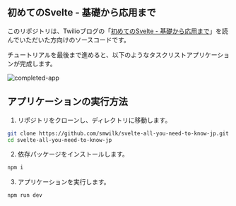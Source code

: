 ## 初めてのSvelte - 基礎から応用まで

このリポジトリは、Twilioブログの「[初めてのSvelte - 基礎から応用まで](https://www.twilio.com/blog/all-you-need-to-know-svelte-jp)」を読んでいただいた方向けのソースコードです。

チュートリアルを最後まで進めると、以下のようなタスクリストアプリケーションが完成します。

![completed-app](https://user-images.githubusercontent.com/30919614/143521440-f161eb78-7050-4ce8-a295-40b709b11bca.gif)

## アプリケーションの実行方法

1. リポジトリをクローンし、ディレクトリに移動します。

```bash
git clone https://github.com/smwilk/svelte-all-you-need-to-know-jp.git
cd svelte-all-you-need-to-know-jp
```

2. 依存パッケージをインストールします。

```bash
npm i
```

3. アプリケーションを実行します。

```bash
npm run dev
```

